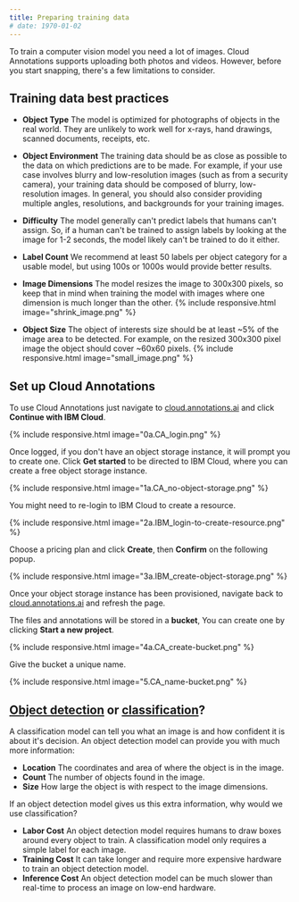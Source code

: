 ```yaml
---
title: Preparing training data
# date: 1970-01-02
---
```


To train a computer vision model you need a lot of images.
Cloud Annotations supports uploading both photos and videos.
However, before you start snapping, there's a few limitations to consider.

## Training data best practices
<ul>
  <li>
    <p>
      <strong>Object Type</strong> The model is optimized for photographs of objects in the real world. They are unlikely to work well for x-rays, hand drawings, scanned documents, receipts, etc.
    </p>
  </li>
  <li>
    <p>
      <strong>Object Environment</strong> The training data should be as close as possible to the data on which predictions are to be made. For example, if your use case involves blurry and low-resolution images (such as from a security camera), your training data should be composed of blurry, low-resolution images. In general, you should also consider providing multiple angles, resolutions, and backgrounds for your training images.
    </p>
  </li>
  <li>
    <p>
      <strong>Difficulty</strong> The model generally can't predict labels that humans can't assign. So, if a human can't be trained to assign labels by looking at the image for 1-2 seconds, the model likely can't be trained to do it either.
    </p>
  </li>
  <li>
    <p>
      <strong>Label Count</strong> We recommend at least 50 labels per object category for a usable model, but using 100s or 1000s would provide better results.
    </p>
  </li>
  <li>
    <p>
      <strong>Image Dimensions</strong> The model resizes the image to 300x300 pixels, so keep that in mind when training the model with images where one dimension is much longer than the other.
      {% include responsive.html image="shrink_image.png" %}
    </p>
  </li>
  <li>
    <p>
      <strong>Object Size</strong> The object of interests size should be at least ~5% of the image area to be detected. For example, on the resized 300x300 pixel image the object should cover ~60x60 pixels.
      {% include responsive.html image="small_image.png" %}
    </p>
  </li>
</ul>

## Set up Cloud Annotations
To use Cloud Annotations just navigate to [cloud.annotations.ai](https://cloud.annotations.ai) and click **Continue with IBM Cloud**.

{% include responsive.html image="0a.CA_login.png" %}

Once logged, if you don't have an object storage instance, it will prompt you to create one. Click **Get started** to be directed to IBM Cloud, where you can create a free object storage instance.

{% include responsive.html image="1a.CA_no-object-storage.png" %}

You might need to re-login to IBM Cloud to create a resource.

{% include responsive.html image="2a.IBM_login-to-create-resource.png" %}

Choose a pricing plan and click **Create**, then **Confirm** on the following popup.

{% include responsive.html image="3a.IBM_create-object-storage.png" %}

Once your object storage instance has been provisioned, navigate back to [cloud.annotations.ai](https://cloud.annotations.ai) and refresh the page. 

The files and annotations will be stored in a **bucket**, You can create one by clicking **Start a new project**.

{% include responsive.html image="4a.CA_create-bucket.png" %}

Give the bucket a unique name.

{% include responsive.html image="5.CA_name-bucket.png" %}

## [Object detection](#object-detection) or [classification](#classification)?
A classification model can tell you what an image is and how confident it is about it's decision.
An object detection model can provide you with much more information:
* **Location** The coordinates and area of where the object is in the image.
* **Count** The number of objects found in the image.
* **Size** How large the object is with respect to the image dimensions.

If an object detection model gives us this extra information, why would we use classification?
* **Labor Cost** An object detection model requires humans to draw boxes around every object to train. A classification model only requires a simple label for each image.
* **Training Cost** It can take longer and require more expensive hardware to train an object detection model.
* **Inference Cost** An object detection model can be much slower than real-time to process an image on low-end hardware.
